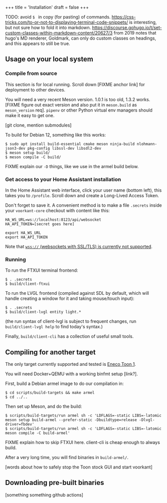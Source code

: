 +++
title = 'Installation'
draft = false
+++

TODO: avoid `$ ` in copy (for pasting) of commands. https://css-tricks.com/to-or-not-to-displaying-terminal-code-snippets/ is interesting, but not sure how to fold it into markdown. https://discourse.gohugo.io/t/set-custom-classes-within-markdown-content/20627/3 from 2019 notes that hugo's MD renderer, Goldmark, can only do custom classes on headings, and this appears to still be true.

## Usage on your local system

### Compile from source

This section is for local running.
Scroll down [FIXME anchor link] for deployment to other devices.

You will need a very recent Meson version.
1.0.1 is too old, 1.3.2 works. [FIXME figure out exact version and also put it in `meson.build` as `meson_version` req].
`pipenv` or other Python virtual env managers should make it easy to get one.

[git clone, mention submodules]

To build for Debian 12, something like this works:

```
$ sudo apt install build-essential cmake meson ninja-build nlohmann-json3-dev pkg-config libssl-dev libsdl2-dev
$ meson setup build/
$ meson compile -C build/
```

FIXME explain our `-D` things, like we use in the armel build below.

### Get access to your Home Assistant installation

In the Home Assistant web interface, click your user name (bottom left), this takes you to `/profile`.
Scroll down and create a Long-Lived Access Token.

Don't forget to save it.
A convenient method is to make a file `.secrets` inside your `voorkant-core` checkout with content like this:

```
HA_WS_URL=ws://localhost:8123/api/websocket
HA_API_TOKEN=[secret goes here]

export HA_WS_URL
export HA_API_TOKEN
```

Note that [`wss://` (websockets with SSL/TLS) is currently not supported](https://github.com/voorkant/voorkant-core/issues/57).

### Running

To run the FTXUI terminal frontend:

```
$ . .secrets
$ build/client-ftxui
```

To run the LVGL frontend (compiled against SDL by default, which will handle creating a window for it and taking mouse/touch input):

```
$ . .secrets
$ build/client-lvgl entity light.*
```

(the run syntax of client-lvgl is subject to frequent changes, run `build/client-lvgl help` to find today's syntax.)

Finally, `build/client-cli` has a collection of useful small tools.

## Compiling for another target

The only target currently supported and tested is [Eneco Toon 1](/devices/#toon-1).

You will need Docker+QEMU with a working binfmt setup [link?].

First, build a Debian armel image to do our compilation in:

```
$ cd scripts/build-targets && make armel
$ cd ../..
```

Then set up Meson, and do the build:

```
$ scripts/build-targets/run armel sh -c 'LDFLAGS=-static LIBS=-latomic meson setup build-armel --prefer-static -Dbuildtype=release -Dlvgl-driver=fbdev'
$ scripts/build-targets/run armel sh -c 'LDFLAGS=-static LIBS=-latomic meson compile -C build-armel'
```

FIXME explain how to skip FTXUI here. client-cli is cheap enough to always build.

After a very long time, you will find binaries in `build-armel/`.

[words about how to safely stop the Toon stock GUI and start voorkant]

## Downloading pre-built binaries

[something something github actions]
